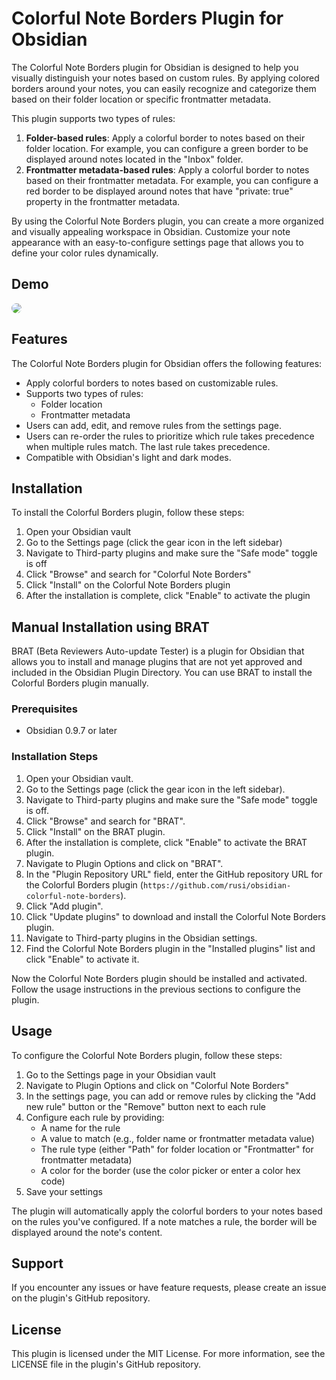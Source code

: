 # Colorful Note Borders Plugin for Obsidian

The Colorful Note Borders plugin for Obsidian is designed to help you visually distinguish your notes based on custom rules. By applying colored borders around your notes, you can easily recognize and categorize them based on their folder location or specific frontmatter metadata.

This plugin supports two types of rules:

1. **Folder-based rules**: Apply a colorful border to notes based on their folder location. For example, you can configure a green border to be displayed around notes located in the "Inbox" folder.
2. **Frontmatter metadata-based rules**: Apply a colorful border to notes based on their frontmatter metadata. For example, you can configure a red border to be displayed around notes that have "private: true" property in the frontmatter metadata.

By using the Colorful Note Borders plugin, you can create a more organized and visually appealing workspace in Obsidian. Customize your note appearance with an easy-to-configure settings page that allows you to define your color rules dynamically.

## Demo

<img src="https://raw.githubusercontent.com/rusi/obsidian-colorful-note-borders/master/assets/ColorfulNoteBordersDemo800.gif" style=" box-shadow: 0 2px 8px 0 var(--background-modifier-border); border-radius: 8px; ">

## Features

The Colorful Note Borders plugin for Obsidian offers the following features:

- Apply colorful borders to notes based on customizable rules.
- Supports two types of rules:
  - Folder location
  - Frontmatter metadata
- Users can add, edit, and remove rules from the settings page.
- Users can re-order the rules to prioritize which rule takes precedence when multiple rules match. The last rule takes precedence.
- Compatible with Obsidian's light and dark modes.

## Installation

To install the Colorful Borders plugin, follow these steps:

1. Open your Obsidian vault
2. Go to the Settings page (click the gear icon in the left sidebar)
3. Navigate to Third-party plugins and make sure the "Safe mode" toggle is off
4. Click "Browse" and search for "Colorful Note Borders"
5. Click "Install" on the Colorful Note Borders plugin
6. After the installation is complete, click "Enable" to activate the plugin

## Manual Installation using BRAT

BRAT (Beta Reviewers Auto-update Tester) is a plugin for Obsidian that allows you to install and manage plugins that are not yet approved and included in the Obsidian Plugin Directory. You can use BRAT to install the Colorful Borders plugin manually.

### Prerequisites

- Obsidian 0.9.7 or later

### Installation Steps

1. Open your Obsidian vault.
2. Go to the Settings page (click the gear icon in the left sidebar).
3. Navigate to Third-party plugins and make sure the "Safe mode" toggle is off.
4. Click "Browse" and search for "BRAT".
5. Click "Install" on the BRAT plugin.
6. After the installation is complete, click "Enable" to activate the BRAT plugin.
7. Navigate to Plugin Options and click on "BRAT".
8. In the "Plugin Repository URL" field, enter the GitHub repository URL for the Colorful Borders plugin (`https://github.com/rusi/obsidian-colorful-note-borders`).
9. Click "Add plugin".
10. Click "Update plugins" to download and install the Colorful Note Borders plugin.
11. Navigate to Third-party plugins in the Obsidian settings.
12. Find the Colorful Note Borders plugin in the "Installed plugins" list and click "Enable" to activate it.

Now the Colorful Note Borders plugin should be installed and activated. Follow the usage instructions in the previous sections to configure the plugin.

## Usage

To configure the Colorful Note Borders plugin, follow these steps:

1. Go to the Settings page in your Obsidian vault
2. Navigate to Plugin Options and click on "Colorful Note Borders"
3. In the settings page, you can add or remove rules by clicking the "Add new rule" button or the "Remove" button next to each rule
4. Configure each rule by providing:
    - A name for the rule
    - A value to match (e.g., folder name or frontmatter metadata value)
    - The rule type (either "Path" for folder location or "Frontmatter" for frontmatter metadata)
    - A color for the border (use the color picker or enter a color hex code)
5. Save your settings

The plugin will automatically apply the colorful borders to your notes based on the rules you've configured. If a note matches a rule, the border will be displayed around the note's content.

## Support

If you encounter any issues or have feature requests, please create an issue on the plugin's GitHub repository.

## License

This plugin is licensed under the MIT License. For more information, see the LICENSE file in the plugin's GitHub repository.
